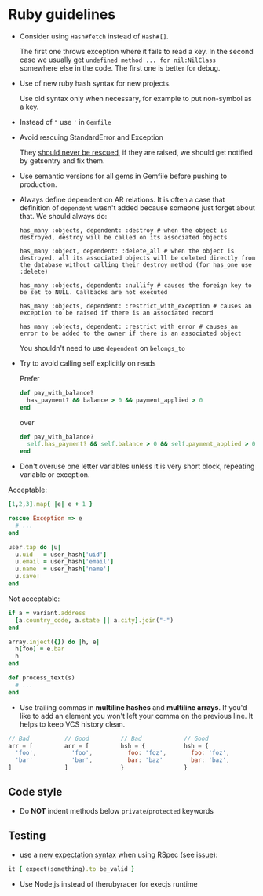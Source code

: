 # Ruby guidelines

* Consider using `Hash#fetch` instead of `Hash#[]`.

  The first one throws exception where it fails to read a key.
  In the second case we usually get `undefined method ... for nil:NilClass`
  somewhere else in the code. The first one is better for debug.

* Use of new ruby hash syntax for new projects.

  Use old syntax only when necessary, for example to put non-symbol as a key.

*  Instead of `"` use `'` in `Gemfile`

* Avoid rescuing StandardError and Exception

  They [should never be rescued](http://stackoverflow.com/questions/10048173/why-is-it-bad-style-to-rescue-exception-e-in-ruby#answer-10048406), if they are raised, we should get notified by getsentry and fix them.

* Use semantic versions for all gems in Gemfile before pushing to production.

* Always define dependent on AR relations. It is often a case that definition of `dependent` wasn't added because someone just forget about that. We should always do:

  ```
  has_many :objects, dependent: :destroy # when the object is destroyed, destroy will be called on its associated objects

  has_many :object, dependent: :delete_all # when the object is destroyed, all its associated objects will be deleted directly from the database without calling their destroy method (for has_one use :delete)

  has_many :objects, dependent: :nullify # causes the foreign key to be set to NULL. Callbacks are not executed

  has_many :objects, dependent: :restrict_with_exception # causes an exception to be raised if there is an associated record

  has_many :objects, dependent: :restrict_with_error # causes an error to be added to the owner if there is an associated object
  ```
  You shouldn't need to use `dependent` on `belongs_to`


* Try to avoid calling self explicitly on reads

  Prefer

  ```ruby
  def pay_with_balance?
    has_payment? && balance > 0 && payment_applied > 0
  end
  ```
  over

  ```ruby
  def pay_with_balance?
    self.has_payment? && self.balance > 0 && self.payment_applied > 0
  end
  ```

* Don't overuse one letter variables unless it is very short block, repeating variable or exception.

Acceptable:

```ruby
[1,2,3].map{ |e| e + 1 }
```

```ruby
rescue Exception => e
  # ...
end
```

```ruby
user.tap do |u|
  u.uid   = user_hash['uid']
  u.email = user_hash['email']
  u.name  = user_hash['name']
  u.save!
end
```

Not acceptable:

```ruby
if a = variant.address
  [a.country_code, a.state || a.city].join("-")
end
```

```ruby
array.inject({}) do |h, e|
  h[foo] = e.bar
  h
end
```

```ruby
def process_text(s)
  # ...
end
```

* Use trailing commas in **multiline hashes** and **multiline arrays**. If you'd like to add an element you won't left your comma on the previous line. It helps to keep VCS history clean.
```javascript
// Bad          // Good         // Bad            // Good
arr = [         arr = [         hsh = {           hsh = {
  'foo',          'foo',          foo: 'foz',       foo: 'foz',
  'bar'           'bar',          bar: 'baz'        bar: 'baz',
]               ]               }                 }
```

## Code style

* Do **NOT** indent methods below `private`/`protected` keywords

## Testing

* use a [new expectation syntax](http://myronmars.to/n/dev-blog/2012/06/rspecs-new-expectation-syntax) when using RSpec (see [issue](https://github.com/monterail/guidelines/issues/170)):

```ruby
it { expect(something).to be_valid }
```

* Use Node.js instead of therubyracer for execjs runtime
